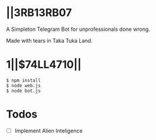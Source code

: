 # |\|3RB13RB07

A Simpleton Telegram Bot for unprofessionals done wrong.

Made with tears in Taka Tuka Land.

# 1|\|$74LL4710|\|

```
$ npm install
$ node web.js
$ node bot.js
```

# Todos

- [ ] Implement Alien Inteligence
